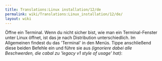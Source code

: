 ```yaml
---
title: Translations:Linux installation/12/de
permalink: wiki/Translations:Linux_installation/12/de/
layout: wiki
---
```


Öffne ein Terminal. Wenn du nicht sicher bist, wie man ein
Terminal-Fenster unter Linux öffnet, ist das je nach Distribution
unterschiedlich. Im Allgemeinen findest du das 'Terminal' in den Menüs.
Tippe anschließend diese beiden Befehle ein und führe sie aus
*(ignoriere dabei alle Beschwerden, die cabal zu 'legacy v1 style of
usage' hat)*:
